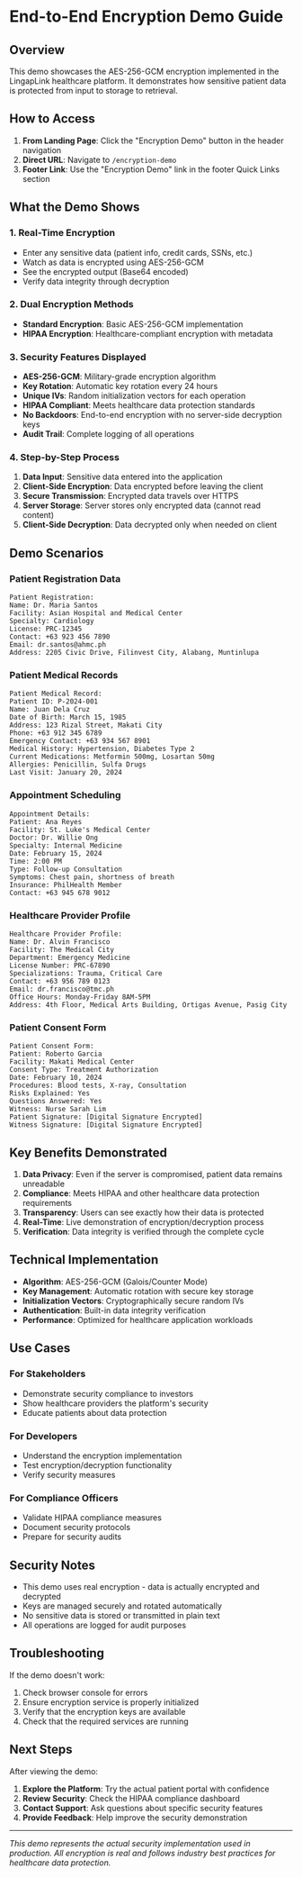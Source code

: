 # End-to-End Encryption Demo Guide

## Overview

This demo showcases the AES-256-GCM encryption implemented in the LingapLink healthcare platform. It demonstrates how sensitive patient data is protected from input to storage to retrieval.

## How to Access

1. **From Landing Page**: Click the "Encryption Demo" button in the header navigation
2. **Direct URL**: Navigate to `/encryption-demo`
3. **Footer Link**: Use the "Encryption Demo" link in the footer Quick Links section

## What the Demo Shows

### 1. **Real-Time Encryption**

- Enter any sensitive data (patient info, credit cards, SSNs, etc.)
- Watch as data is encrypted using AES-256-GCM
- See the encrypted output (Base64 encoded)
- Verify data integrity through decryption

### 2. **Dual Encryption Methods**

- **Standard Encryption**: Basic AES-256-GCM implementation
- **HIPAA Encryption**: Healthcare-compliant encryption with metadata

### 3. **Security Features Displayed**

- **AES-256-GCM**: Military-grade encryption algorithm
- **Key Rotation**: Automatic key rotation every 24 hours
- **Unique IVs**: Random initialization vectors for each operation
- **HIPAA Compliant**: Meets healthcare data protection standards
- **No Backdoors**: End-to-end encryption with no server-side decryption keys
- **Audit Trail**: Complete logging of all operations

### 4. **Step-by-Step Process**

1. **Data Input**: Sensitive data entered into the application
2. **Client-Side Encryption**: Data encrypted before leaving the client
3. **Secure Transmission**: Encrypted data travels over HTTPS
4. **Server Storage**: Server stores only encrypted data (cannot read content)
5. **Client-Side Decryption**: Data decrypted only when needed on client

## Demo Scenarios

### **Patient Registration Data**

```
Patient Registration:
Name: Dr. Maria Santos
Facility: Asian Hospital and Medical Center
Specialty: Cardiology
License: PRC-12345
Contact: +63 923 456 7890
Email: dr.santos@ahmc.ph
Address: 2205 Civic Drive, Filinvest City, Alabang, Muntinlupa
```

### **Patient Medical Records**

```
Patient Medical Record:
Patient ID: P-2024-001
Name: Juan Dela Cruz
Date of Birth: March 15, 1985
Address: 123 Rizal Street, Makati City
Phone: +63 912 345 6789
Emergency Contact: +63 934 567 8901
Medical History: Hypertension, Diabetes Type 2
Current Medications: Metformin 500mg, Losartan 50mg
Allergies: Penicillin, Sulfa Drugs
Last Visit: January 20, 2024
```

### **Appointment Scheduling**

```
Appointment Details:
Patient: Ana Reyes
Facility: St. Luke's Medical Center
Doctor: Dr. Willie Ong
Specialty: Internal Medicine
Date: February 15, 2024
Time: 2:00 PM
Type: Follow-up Consultation
Symptoms: Chest pain, shortness of breath
Insurance: PhilHealth Member
Contact: +63 945 678 9012
```

### **Healthcare Provider Profile**

```
Healthcare Provider Profile:
Name: Dr. Alvin Francisco
Facility: The Medical City
Department: Emergency Medicine
License Number: PRC-67890
Specializations: Trauma, Critical Care
Contact: +63 956 789 0123
Email: dr.francisco@tmc.ph
Office Hours: Monday-Friday 8AM-5PM
Address: 4th Floor, Medical Arts Building, Ortigas Avenue, Pasig City
```

### **Patient Consent Form**

```
Patient Consent Form:
Patient: Roberto Garcia
Facility: Makati Medical Center
Consent Type: Treatment Authorization
Date: February 10, 2024
Procedures: Blood tests, X-ray, Consultation
Risks Explained: Yes
Questions Answered: Yes
Witness: Nurse Sarah Lim
Patient Signature: [Digital Signature Encrypted]
Witness Signature: [Digital Signature Encrypted]
```

## Key Benefits Demonstrated

1. **Data Privacy**: Even if the server is compromised, patient data remains unreadable
2. **Compliance**: Meets HIPAA and other healthcare data protection requirements
3. **Transparency**: Users can see exactly how their data is protected
4. **Real-Time**: Live demonstration of encryption/decryption process
5. **Verification**: Data integrity is verified through the complete cycle

## Technical Implementation

- **Algorithm**: AES-256-GCM (Galois/Counter Mode)
- **Key Management**: Automatic rotation with secure key storage
- **Initialization Vectors**: Cryptographically secure random IVs
- **Authentication**: Built-in data integrity verification
- **Performance**: Optimized for healthcare application workloads

## Use Cases

### **For Stakeholders**

- Demonstrate security compliance to investors
- Show healthcare providers the platform's security
- Educate patients about data protection

### **For Developers**

- Understand the encryption implementation
- Test encryption/decryption functionality
- Verify security measures

### **For Compliance Officers**

- Validate HIPAA compliance measures
- Document security protocols
- Prepare for security audits

## Security Notes

- This demo uses real encryption - data is actually encrypted and decrypted
- Keys are managed securely and rotated automatically
- No sensitive data is stored or transmitted in plain text
- All operations are logged for audit purposes

## Troubleshooting

If the demo doesn't work:

1. Check browser console for errors
2. Ensure encryption service is properly initialized
3. Verify that the encryption keys are available
4. Check that the required services are running

## Next Steps

After viewing the demo:

1. **Explore the Platform**: Try the actual patient portal with confidence
2. **Review Security**: Check the HIPAA compliance dashboard
3. **Contact Support**: Ask questions about specific security features
4. **Provide Feedback**: Help improve the security demonstration

---

_This demo represents the actual security implementation used in production. All encryption is real and follows industry best practices for healthcare data protection._
